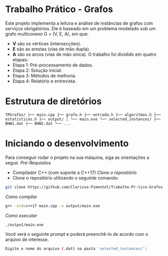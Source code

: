 # Trabalho Prático - Grafos
Este projeto implementa a leitura e análise de instâncias de grafos com serviços obrigatórios. Ele é baseado em um problema modelado sob um grafo multiconexo G = (V, E, A), em que:
- **V** são os vértices (intersecções).
- **E** são as arestas (vias de mão dupla).
- **A** são os arcos (vias de mão única).
O trabalho foi dividido em quatro etapas:
- Etapa 1: Pré-processamento de dados.
- Etapa 2: Solução inicial.
- Etapa 3: Métodos de melhoria.
- Etapa 4: Relatório e entrevista.
# Estrutura de diretórios
```
TPGrafos/ ├── main.cpp ├── grafo.h ├── entrada.h ├── algoritmos.h ├── estatisticas.h ├── output/ │ └── main.exe └── selected_instances/ ├── BHW1.dat ├── BHW2.dat └── ...
```
# Iniciando o desenvolvimento 
Para conseguir rodar o projeto na sua máquina, siga as orientações a seguir.
*Pré-Requisitos*
- Compilador C++ (com suporte a C++17)
*Clone o repositório*
- Clone o repositório utilizando o seguinte comando:
```bash
git clone https://github.com/Clarisse-Pimentel/Trabalho-Pr-tico-Grafos
```
*Como compilar*
```bash
g++ -std=c++17 main.cpp -o output/main.exe
```
*Como executar*
```bash
./output/main.exe
```
Você verá o seguinte prompt e poderá preenchê-lo de acordo com o arquivo de interesse.
```bash
Digite o nome do arquivo (.dat) na pasta 'selected_instances/': 
```

